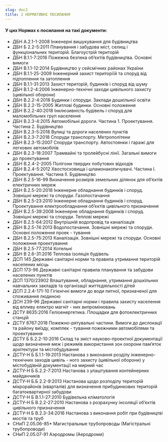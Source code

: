 ```yaml
---
slug: doc2
title: 2 НОРМАТИВНІ ПОСИЛАННЯ
---
```

#### У цих Нормах є посилання на такі документи:

- ДБН А.2.1-1-2008 Інженерні вишукування для будівництва
- ДБН Б 2.2-5:2011 Планування і забудова міст, селищ і функціональних територій. Благоустрій територій
- ДБН В.1.1-7:2016 Пожежна безпека об’єктів будівництва. Основні вимоги
- ДБН В.1.1-12:2014 Будівництво у сейсмічних районах України
- ДБН В.1.1-25-2009 Інженерний захист територіїй та споруд від підтоплення та затоплення
- ДБН В.1.1-31:2013 Захист територій, будинків і споруд від шуму
- ДБН В.1.2-4:2006 Інженерно-технічні заходи цивільного захисту (цивільної оборони)
- ДБН В.2.2-4:2018 Будинки і споруди. Заклади дошкільної освіти
- ДБН В.2.2-15-2005 Житлові будинки. Основні положення
- ДБН В.2.2-40:2018 Інклюзивність будівель і споруд для маломобільних груп населення
- ДБН В.2.3-4:2015 Автомобільні дороги. Частина 1. Проектування. Частина 2. Будівництво
- ДБН В.2.3-5:2018 Вулиці та дороги населених пунктів
- ДБН В.2.3-7:2018 Споруди транспорту. Метрополітени
- ДБН В.2.3-15:2007 Споруди транспорту. Автостоянки і гаражі для легкових автомобілів
- ДБН В.2.3-18:2007 Трамвайні та тролейбусні лінії. Загальні вимоги до проектування
- ДБН В.2.4-2-2005 Полігони твердих побутових відходів
- ДБН В.2.4-5:2012 Хвостосховища і шламонакопичувачі. Частина І. Проектування. Частина ІІ. Будівництво
- ДБН В.2.5-16-99 Визначення розмірів земельних ділянок для об’єктів електричних мереж
- ДБН В.2.5-20:2018 Інженерне обладнання будинків і споруд. Зовнішні мережі та споруди. Газопостачання
- ДБН В.2.5-23:2010 Інженерне обладнання будинків і споруд. Проектування електрообладнання об’єктів цивільного призначення
- ДБН В.2.5-39:2008 Інженерне обладнання будинків і споруд. Зовнішні мережі та споруди.  Теплові мережі
- ДБН В.2.5-64:2012 Внутрішній водопровід та каналізація
- ДБН В.2.5-74:2013 Водопостачання. Зовнішні мережі та споруди. Основні положення проек - тування
- ДБН В.2.5-75:2013 Каналізація. Зовнішні мережі та споруди. Основні положення проектування
- ДБН В.2.5-77:2014 Котельні
- ДБН В 2.6-31:2016 Теплова ізоляція будівель
- ДСП 145 Державні санітарні норми та правила утримання територій населених місць
- ДСП 173-96 Державні санітарні правила планування та забудови населених пунктів
- ДСП 1370/23902 Влаштування, обладнання, утримання дошкільних навчальних закладів та організації життєдіяльності дітей
- ДСП 2.2.4-171-10 Гігієнічні вимоги до води питної, призначеної для споживання людиною
- ДСН 239-96 Державні санітарні норми і правила захисту населення від впливу електро магніт - них випромінювань
- ДСТУ 8635:2016 Геліоенергетика. Площадки для фотоелектричних станцій
- ДСТУ 8767:2018 Пожежно-рятувальні частини. Вимоги до дислокації та району виїзду, комплек - тування пожежними автомобілями та проектування
- ДСТУ Б Б.2.2-10:2016 Склад та зміст науково-проектної документації щодо визначення меж і режимів використання зон охорони пам’яток архітектури та містобудування
- ДСТУ-Н Б Б.1.1-19:2013 Настанова з виконання розділу інженерно-технічних заходів цивіль - ного захисту (цивільної оборони) у містобудівній документації на мирний час
- ДСТУ-Н Б Б.2.2-7:2013 Настанова з улаштування контейнерних майданчиків
- ДСТУ-Н Б.Б 2.2-9:2013 Настанова щодо розподілу територій мікрорайонів (кварталів) для визначення прибудинкових територій багатоквартирної забудови
- ДСТУ-Н Б В.1.1-27:2010 Будівельна кліматологія
- ДСТУ-Н Б В.2.2-27:2010 Настанова з розрахунку інсоляції об’єктів цивільного призначення
- ДСТУ-Н Б В.2.3-34:2016 Настанова з виконання робіт при будівництві мостів та труб
- СНиП 2.05.06-85* Магистральные трубопроводы (Магістральні трубопроводи)
- СНиП 2.05.07-91 Аэродромы (Аеродроми)